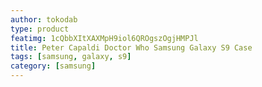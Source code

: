 ```yaml
---
author: tokodab
type: product
featimg: 1cQbbXItXAXMpH9iol6QROgszOgjHMPJl
title: Peter Capaldi Doctor Who Samsung Galaxy S9 Case
tags: [samsung, galaxy, s9]
category: [samsung]
---
```

